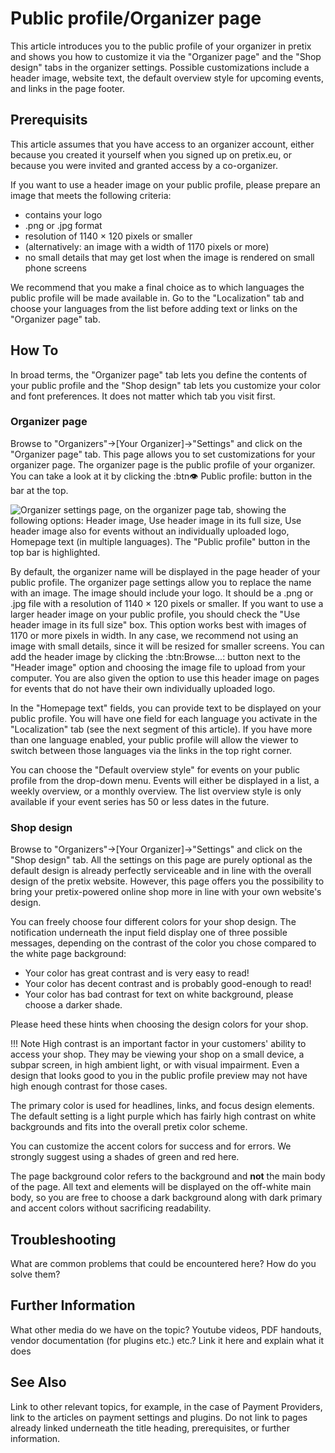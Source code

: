 # Public profile/Organizer page

This article introduces you to the public profile of your organizer in pretix and shows you how to customize it via the "Organizer page" and the "Shop design" tabs in the organizer settings. Possible customizations include a header image, website text, the default overview style for upcoming events, and links in the page footer. 

## Prerequisits

This article assumes that you have access to an organizer account, either because you created it yourself when you signed up on pretix.eu, or because you were invited and granted access by a co-organizer. 

If you want to use a header image on your public profile, please prepare an image that meets the following criteria: 

 - contains your logo 
 - .png or .jpg format 
 - resolution of 1140 × 120 pixels or smaller 
 - (alternatively: an image with a width of 1170 pixels or more)
 - no small details that may get lost when the image is rendered on small phone screens 

We recommend that you make a final choice as to which languages the public profile will be made available in. Go to the "Localization" tab and choose your languages from the list before adding text or links on the "Organizer page" tab. 

## How To

In broad terms, the "Organizer page" tab lets you define the contents of your public profile and the "Shop design" tab lets you customize your color and font preferences. It does not matter which tab you visit first. 

### Organizer page

Browse to "Organizers"→[Your Organizer]→"Settings" and click on the "Organizer page" tab. This page allows you to set customizations for your organizer page. The organizer page is the public profile of your organizer. You can take a look at it by clicking the :btn👁 Public profile: button in the bar at the top. 

![Organizer settings page, on the organizer page tab, showing the following options: Header image, Use header image in its full size, Use header image also for events without an individually uploaded logo, Homepage text (in multiple languages). The "Public profile" button in the top bar is highlighted.](../../assets/screens/organizer/organizer-page-public-profile.png) 

By default, the organizer name will be displayed in the page header of your public profile. The organizer page settings allow you to replace the name with an image. The image should include your logo. It should be a .png or .jpg file with a resolution of 1140 × 120 pixels or smaller. If you want to use a larger header image on your public profile, you should check the "Use header image in its full size" box. This option works best with images of 1170 or more pixels in width. In any case, we recommend not using an image with small details, since it will be resized for smaller screens. You can add the header image by clicking the :btn:Browse...: button next to the "Header image" option and choosing the image file to upload from your computer. You are also given the option to use this header image on pages for events that do not have their own individually uploaded logo. 

In the "Homepage text" fields, you can provide text to be displayed on your public profile. You will have one field for each language you activate in the "Localization" tab (see the next segment of this article). If you have more than one language enabled, your public profile will allow the viewer to switch between those languages via the links in the top right corner. 

You can choose the "Default overview style" for events on your public profile from the drop-down menu. Events will either be displayed in a list, a weekly overview, or a monthly overview. The list overview style is only available if your event series has 50 or less dates in the future. 

### Shop design 

Browse to "Organizers"→[Your Organizer]→"Settings" and click on the "Shop design" tab. All the settings on this page are purely optional as the default design is already perfectly serviceable and in line with the overall design of the pretix website. However, this page offers you the possibility to bring your pretix-powered online shop more in line with your own website's design. 

You can freely choose four different colors for your shop design. The notification underneath the input field display one of three possible messages, depending on the contrast of the color you chose compared to the white page background: 

 - Your color has great contrast and is very easy to read!
 - Your color has decent contrast and is probably good-enough to read!
 - Your color has bad contrast for text on white background, please choose a darker shade.

Please heed these hints when choosing the design colors for your shop. 

!!! Note 
    High contrast is an important factor in your customers' ability to access your shop. They may be viewing your shop on a small device, a subpar screen, in high ambient light, or with visual impairment. Even a design that looks good to you in the public profile preview may not have high enough contrast for those cases. 

The primary color is used for headlines, links, and focus design elements. The default setting is a light purple which has fairly high contrast on white backgrounds and fits into the overall pretix color scheme. 

You can customize the accent colors for success and for errors. We strongly suggest using a shades of green and red here. 

The page background color refers to the background and __not__ the main body of the page. All text and elements will be displayed on the off-white main body, so you are free to choose a dark background along with dark primary and accent colors without sacrificing readability. 



## Troubleshooting 

What are common problems that could be encountered here? How do you solve them? 

## Further Information

What other media do we have on the topic? Youtube videos, PDF handouts, vendor documentation (for plugins etc.) etc.? Link it here and explain what it does

## See Also 

Link to other relevant topics, for example, in the case of Payment Providers, link to the articles on payment settings and plugins. Do not link to pages already linked underneath the title heading, prerequisites, or further information. 
